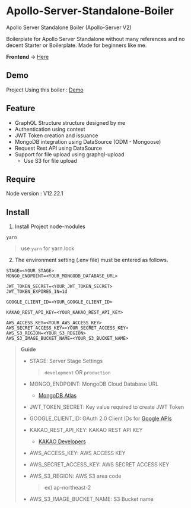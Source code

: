 # Apollo-Server-Standalone-Boiler
Apollo Server Standalone Boiler (Apollo-Server V2)

Boilerplate for Apollo Server Standalone without many references and no decent Starter or Boilerplate. Made for beginners like me.

**Frontend** -> [Here](https://github.com/Ha-Young/Apollo-Client-Standalone-Boiler)

## Demo
Project Using this boiler : [Demo](https://api.memona.site)

## Feature

- GraphQL Structure structure designed by me
- Authentication using context
- JWT Token creation and issuance
- MongoDB integration using DataSource (ODM - Mongoose)
- Request Rest API using DataSource
- Support for file upload using graphql-upload
  - Use S3 for file upload

## Require

Node version : V12.22.1

## Install

1. Install Project node-modules

```
yarn
```

> use `yarn` for yarn.lock

2. The environment setting (.env file) must be entered as follows.

```
STAGE=<YOUR_STAGE>
MONGO_ENDPOINT=<YOUR_MONGODB_DATABASE_URL>

JWT_TOKEN_SECRET=<YOUR_JWT_TOKEN_SECRET>
JWT_TOKEN_EXPIRES_IN=1d

GOOGLE_CLIENT_ID=<YOUR_GOOGLE_CLIENT_ID>

KAKAO_REST_API_KEY=<YOUR_KAKAO_REST_API_KEY>

AWS_ACCESS_KEY=<YOUR_AWS_ACCESS_KEY>
AWS_SECRET_ACCESS_KEY=<YOUR_SECRET_ACCESS_KEY>
AWS_S3_REGION=<YOUR_S3_REGION>
AWS_S3_IMAGE_BUCKET_NAME=<YOUR_S3_BUCKET_NAME>
```

> **Guide**
>
> - STAGE: Server Stage Settings
>
>   > `development` OR `production`
>
> - MONGO_ENDPOINT: MongoDB Cloud Database URL
>
>   - [MongoDB Atlas](https://www.mongodb.com/cloud/atlas)
>
> - JWT_TOKEN_SECRET: Key value required to create JWT Token
>
> - GOOGLE_CLIENT_ID: OAuth 2.0 Client IDs for [Google APIs](https://console.cloud.google.com/apis/credentials?folder=&hl=ko&organizationId=&project=memona)
>
> - KAKAO_REST_API_KEY: KAKAO REST API KEY
>
>   - [KAKAO Developers](https://developers.kakao.com/)
>
> - AWS_ACCESS_KEY: AWS ACCESS KEY
>
> - AWS_SECRET_ACCESS_KEY: AWS SECRET ACCESS KEY
>
> - AWS_S3_REGION: AWS S3 area code
>
>   > ex) ap-northeast-2
>
> - AWS_S3_IMAGE_BUCKET_NAME: S3 Bucket name

